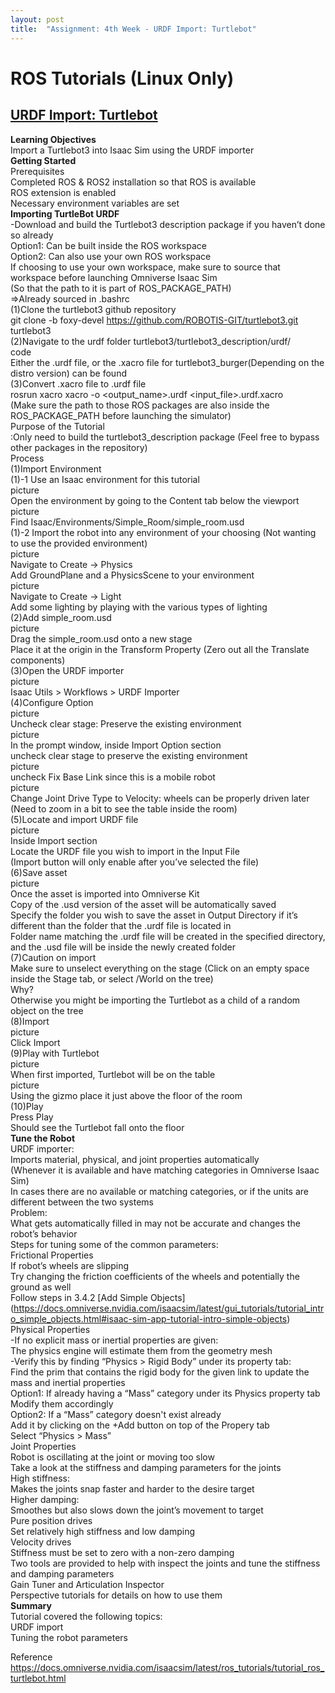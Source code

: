 ```yaml
---
layout: post
title:  "Assignment: 4th Week - URDF Import: Turtlebot"
---
```


# ROS Tutorials (Linux Only) 
## [URDF Import: Turtlebot](https://docs.omniverse.nvidia.com/isaacsim/latest/ros_tutorials/tutorial_ros_turtlebot.html) 
**Learning Objectives** <br/>
Import a Turtlebot3 into Isaac Sim using the URDF importer <br/>
**Getting Started** <br/>
Prerequisites <br/>
Completed ROS & ROS2 installation so that ROS is available <br/>
ROS extension is enabled <br/>
Necessary environment variables are set <br/>
**Importing TurtleBot URDF** <br/>
-Download and build the Turtlebot3 description package if you haven’t done so already <br/>
Option1: Can be built inside the ROS workspace <br/>
Option2: Can also use your own ROS workspace <br/>
If choosing to use your own workspace, make sure to source that workspace before launching Omniverse Isaac Sim <br/>
(So that the path to it is part of ROS_PACKAGE_PATH) <br/>
=>Already sourced in .bashrc <br/>
(1)Clone the turtlebot3 github repository <br/>
git clone -b foxy-devel https://github.com/ROBOTIS-GIT/turtlebot3.git turtlebot3 <br/>
(2)Navigate to the urdf folder turtlebot3/turtlebot3_description/urdf/ <br/>
code <br/>
Either the .urdf file, or the .xacro file for turtlebot3_burger(Depending on the distro version) can be found <br/>
(3)Convert .xacro file to .urdf file <br/> 
rosrun xacro xacro -o <output_name>.urdf <input_file>.urdf.xacro <br/>
(Make sure the path to those ROS packages are also inside the ROS_PACKAGE_PATH before launching the simulator) <br/>
Purpose of the Tutorial <br/>
:Only need to build the turtlebot3_description package (Feel free to bypass other packages in the repository) <br/>
Process <br/>
(1)Import Environment <br/>
(1)-1 Use an Isaac environment for this tutorial <br/> 
picture <br/>
Open the environment by going to the Content tab below the viewport <br/>
picture <br/>
Find Isaac/Environments/Simple_Room/simple_room.usd <br/>
(1)-2 Import the robot into any environment of your choosing (Not wanting to use the provided environment) <br/>
picture <br/>
Navigate to Create -> Physics <br/>
Add GroundPlane and a PhysicsScene to your environment <br/>
picture <br/>
Navigate to Create -> Light <br/>
Add some lighting by playing with the various types of lighting <br/>
(2)Add simple_room.usd <br/>
picture <br/>
Drag the simple_room.usd onto a new stage <br/>
Place it at the origin in the Transform Property (Zero out all the Translate components) <br/> 
(3)Open the URDF importer <br/>
picture <br/>
Isaac Utils > Workflows > URDF Importer <br/>
(4)Configure Option <br/>
picture <br/>
Uncheck clear stage: Preserve the existing environment <br/>
picture <br/>
In the prompt window, inside Import Option section <br/>
uncheck clear stage to preserve the existing environment <br/>
picture <br/>
uncheck Fix Base Link since this is a mobile robot <br/>
picture <br/>
Change Joint Drive Type to Velocity: wheels can be properly driven later <br/>
(Need to zoom in a bit to see the table inside the room) <br/>
(5)Locate and import URDF file <br/> 
picture <br/>
Inside Import section <br/>
Locate the URDF file you wish to import in the Input File <br/>
(Import button will only enable after you’ve selected the file) <br/>
(6)Save asset <br/>
picture <br/>
Once the asset is imported into Omniverse Kit <br/>
Copy of the .usd version of the asset will be automatically saved <br/>
Specify the folder you wish to save the asset in Output Directory if it’s different than the folder that the .urdf file is located in <br/>
Folder name matching the .urdf file will be created in the specified directory, and the .usd file will be inside the newly created folder <br/>
(7)Caution on import <br/>
Make sure to unselect everything on the stage (Click on an empty space inside the Stage tab, or select /World on the tree) <br/>
Why? <br/>
Otherwise you might be importing the Turtlebot as a child of a random object on the tree <br/>
(8)Import <br/>
picture <br/>
Click Import <br/>
(9)Play with Turtlebot <br/>
picture <br/>
When first imported, Turtlebot will be on the table <br/>
picture <br/>
Using the gizmo place it just above the floor of the room <br/>
(10)Play <br/>
Press Play <br/>
Should see the Turtlebot fall onto the floor <br/>
**Tune the Robot** <br/>
URDF importer: <br/>
Imports material, physical, and joint properties automatically <br/>
(Whenever it is available and have matching categories in Omniverse Isaac Sim) <br/>
In cases there are no available or matching categories, or if the units are different between the two systems <br/>
Problem: <br/>
What gets automatically filled in may not be accurate and changes the robot’s behavior <br/>
Steps for tuning some of the common parameters: <br/>
Frictional Properties <br/>
If robot’s wheels are slipping <br/>
Try changing the friction coefficients of the wheels and potentially the ground as well <br/>
Follow steps in 3.4.2 [Add Simple Objects] <br/>(https://docs.omniverse.nvidia.com/isaacsim/latest/gui_tutorials/tutorial_intro_simple_objects.html#isaac-sim-app-tutorial-intro-simple-objects) <br/>
Physical Properties <br/>
-If no explicit mass or inertial properties are given: <br/>
The physics engine will estimate them from the geometry mesh <br/>
-Verify this by finding “Physics > Rigid Body” under its property tab: <br/>
Find the prim that contains the rigid body for the given link to update the mass and inertial properties <br/>
Option1: If already having a “Mass” category under its Physics property tab <br/>
Modify them accordingly <br/>
Option2: If a “Mass” category doesn't exist already <br/>
Add it by clicking on the +Add button on top of the Propery tab <br/> 
Select “Physics > Mass” <br/>
Joint Properties <br/>
Robot is oscillating at the joint or moving too slow <br/>
Take a look at the stiffness and damping parameters for the joints <br/>
High stiffness: <br/>
Makes the joints snap faster and harder to the desire target <br/>
Higher damping:  <br/>
Smoothes but also slows down the joint’s movement to target <br/>
Pure position drives <br/>
Set relatively high stiffness and low damping <br/>
Velocity drives <br/>
Stiffness must be set to zero with a non-zero damping <br/>
Two tools are provided to help with inspect the joints and tune the stiffness and damping parameters <br/>
Gain Tuner and Articulation Inspector <br/>
Perspective tutorials for details on how to use them <br/>
**Summary** <br/>
Tutorial covered the following topics: <br/>
URDF import <br/>
Tuning the robot parameters <br/>

Reference <br/>
https://docs.omniverse.nvidia.com/isaacsim/latest/ros_tutorials/tutorial_ros_turtlebot.html <br/>
